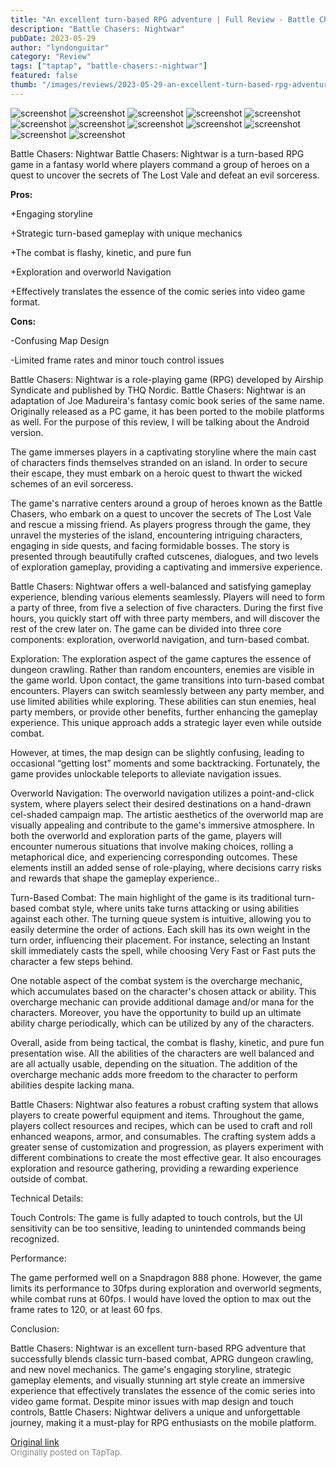 ```yaml
---
title: "An excellent turn-based RPG adventure | Full Review - Battle Chasers: Nightwar"
description: "Battle Chasers: Nightwar"
pubDate: 2023-05-29
author: "lyndonguitar"
category: "Review"
tags: ["taptap", "battle-chasers:-nightwar"]
featured: false
thumb: "/images/reviews/2023-05-29-an-excellent-turn-based-rpg-adventure--full-review---battle-chasers-nightwar-0.avif"
---
```


<div class="gallery">
  <img src="/images/reviews/2023-05-29-an-excellent-turn-based-rpg-adventure--full-review---battle-chasers-nightwar-0.avif" alt="screenshot" />
  <img src="/images/reviews/2023-05-29-an-excellent-turn-based-rpg-adventure--full-review---battle-chasers-nightwar-1.avif" alt="screenshot" />
  <img src="/images/reviews/2023-05-29-an-excellent-turn-based-rpg-adventure--full-review---battle-chasers-nightwar-2.avif" alt="screenshot" />
  <img src="/images/reviews/2023-05-29-an-excellent-turn-based-rpg-adventure--full-review---battle-chasers-nightwar-3.avif" alt="screenshot" />
  <img src="/images/reviews/2023-05-29-an-excellent-turn-based-rpg-adventure--full-review---battle-chasers-nightwar-4.avif" alt="screenshot" />
  <img src="/images/reviews/2023-05-29-an-excellent-turn-based-rpg-adventure--full-review---battle-chasers-nightwar-5.avif" alt="screenshot" />
  <img src="/images/reviews/2023-05-29-an-excellent-turn-based-rpg-adventure--full-review---battle-chasers-nightwar-6.avif" alt="screenshot" />
  <img src="/images/reviews/2023-05-29-an-excellent-turn-based-rpg-adventure--full-review---battle-chasers-nightwar-7.avif" alt="screenshot" />
  <img src="/images/reviews/2023-05-29-an-excellent-turn-based-rpg-adventure--full-review---battle-chasers-nightwar-8.avif" alt="screenshot" />
  <img src="/images/reviews/2023-05-29-an-excellent-turn-based-rpg-adventure--full-review---battle-chasers-nightwar-9.avif" alt="screenshot" />
  <img src="/images/reviews/2023-05-29-an-excellent-turn-based-rpg-adventure--full-review---battle-chasers-nightwar-10.avif" alt="screenshot" />
  <img src="/images/reviews/2023-05-29-an-excellent-turn-based-rpg-adventure--full-review---battle-chasers-nightwar-11.avif" alt="screenshot" />
</div>

Battle Chasers: Nightwar
Battle Chasers: Nightwar is a turn-based RPG game in a fantasy world where players command a group of heroes on a quest to uncover the secrets of The Lost Vale and defeat an evil sorceress.


**Pros:**


+Engaging storyline

+Strategic turn-based gameplay with unique mechanics

+The combat is flashy, kinetic, and pure fun

+Exploration and overworld Navigation

+Effectively translates the essence of the comic series into video game format.


**Cons:**


-Confusing Map Design

-Limited frame rates and minor touch control issues

Battle Chasers: Nightwar is a role-playing game (RPG) developed by Airship Syndicate and published by THQ Nordic. Battle Chasers: Nightwar is an adaptation of Joe Madureira's fantasy comic book series of the same name. Originally released as a PC game, it has been ported to the mobile platforms as well. For the purpose of this review, I will be talking about the Android version.

The game immerses players in a captivating storyline where the main cast of characters finds themselves stranded on an island. In order to secure their escape, they must embark on a heroic quest to thwart the wicked schemes of an evil sorceress.

The game's narrative centers around a group of heroes known as the Battle Chasers, who embark on a quest to uncover the secrets of The Lost Vale and rescue a missing friend. As players progress through the game, they unravel the mysteries of the island, encountering intriguing characters, engaging in side quests, and facing formidable bosses. The story is presented through beautifully crafted cutscenes, dialogues, and two levels of exploration gameplay, providing a captivating and immersive experience.

Battle Chasers: Nightwar offers a well-balanced and satisfying gameplay experience, blending various elements seamlessly. Players will need to form a party of three, from five a selection of five characters. During the first five hours, you quickly start off with three party members, and will discover the rest of the crew later on. The game can be divided into three core components: exploration, overworld navigation, and turn-based combat.

Exploration: The exploration aspect of the game captures the essence of dungeon crawling. Rather than random encounters, enemies are visible in the game world. Upon contact, the game transitions into turn-based combat encounters. Players can switch seamlessly between any party member, and use limited abilities while exploring. These abilities can stun enemies, heal party members, or provide other benefits, further enhancing the gameplay experience. This unique approach adds a strategic layer even while outside combat.

However, at times, the map design can be slightly confusing, leading to occasional “getting lost” moments and some backtracking. Fortunately, the game provides unlockable teleports to alleviate navigation issues.

Overworld Navigation: The overworld navigation utilizes a point-and-click system, where players select their desired destinations on a hand-drawn cel-shaded campaign map. The artistic aesthetics of the overworld map are visually appealing and contribute to the game's immersive atmosphere. In both the overworld and exploration parts of the game, players will encounter numerous situations that involve making choices, rolling a metaphorical dice, and experiencing corresponding outcomes. These elements instill an added sense of role-playing, where decisions carry risks and rewards that shape the gameplay experience..

Turn-Based Combat: The main highlight of the game is its traditional turn-based combat style, where units take turns attacking or using abilities against each other. The turning queue system is intuitive, allowing you to easily determine the order of actions. Each skill has its own weight in the turn order, influencing their placement. For instance, selecting an Instant skill immediately casts the spell, while choosing Very Fast or Fast puts the character a few steps behind.

One notable aspect of the combat system is the overcharge mechanic, which accumulates based on the character's chosen attack or ability. This overcharge mechanic can provide additional damage and/or mana for the characters. Moreover, you have the opportunity to build up an ultimate ability charge periodically, which can be utilized by any of the characters.

Overall, aside from being tactical, the combat is flashy, kinetic, and pure fun presentation wise. All the abilities of the characters are well balanced and are all actually usable, depending on the situation. The addition of the overcharge mechanic adds more freedom to the character to perform abilities despite lacking mana.

Battle Chasers: Nightwar also features a robust crafting system that allows players to create powerful equipment and items. Throughout the game, players collect resources and recipes, which can be used to craft and roll enhanced weapons, armor, and consumables. The crafting system adds a greater sense of customization and progression, as players experiment with different combinations to create the most effective gear. It also encourages exploration and resource gathering, providing a rewarding experience outside of combat.

Technical Details:

Touch Controls: The game is fully adapted to touch controls, but the UI sensitivity can be too sensitive, leading to unintended commands being recognized.

Performance:

The game performed well on a Snapdragon 888 phone. However, the game limits its performance to 30fps during exploration and overworld segments, while combat runs at 60fps. I would have loved the option to max out the frame rates to 120, or at least 60 fps.

Conclusion:

Battle Chasers: Nightwar is an excellent turn-based RPG adventure that successfully blends classic turn-based combat, APRG dungeon crawling, and new novel mechanics. The game's engaging storyline, strategic gameplay elements, and visually stunning art style create an immersive experience that effectively translates the essence of the comic series into video game format. Despite minor issues with map design and touch controls, Battle Chasers: Nightwar delivers a unique and unforgettable journey, making it a must-play for RPG enthusiasts on the mobile platform.

[Original link](https://www.taptap.io/post/5713676)<br><span style="font-size: 0.95em; color: #888;">Originally posted on TapTap.</span>
